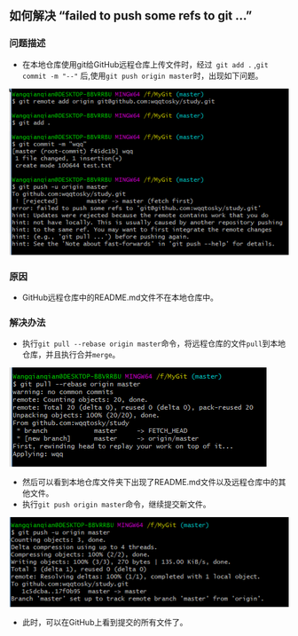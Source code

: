 ## 如何解决 “failed to push some refs to git ...”

### 问题描述
- 在本地仓库使用git给GitHub远程仓库上传文件时，经过```
git add
.``` ,```git commit -m "--"``` 后,使用```git push origin master```时，出现如下问题。

 ![wqq](images/2018/04/wqq.png)

### 原因
- GitHub远程仓库中的README.md文件不在本地仓库中。

### 解决办法
- 执行```git pull --rebase origin master```命令，将远程仓库的文件```pull```到本地仓库，并且执行合并```merge```。

 ![wqq1](images/2018/04/wqq1.png)

- 然后可以看到本地仓库文件夹下出现了README.md文件以及远程仓库中的其他文件。
- 执行```git push origin master```命令，继续提交新文件。

 ![wqq2](images/2018/04/wqq2.png)
- 此时，可以在GitHub上看到提交的所有文件了。
